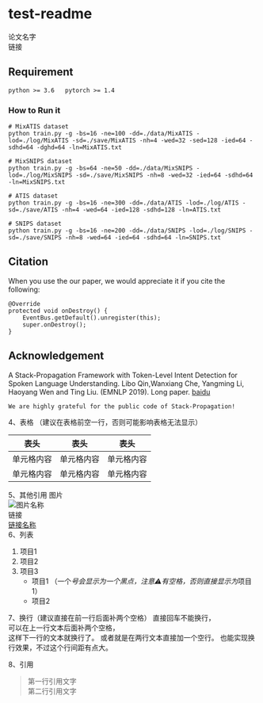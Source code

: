 # test-readme
论文名字  
链接

## Requirement 
`python >= 3.6  
pytorch >= 1.4`  
### How to Run it   
```
# MixATIS dataset
python train.py -g -bs=16 -ne=100 -dd=./data/MixATIS -lod=./log/MixATIS -sd=./save/MixATIS -nh=4 -wed=32 -sed=128 -ied=64 -sdhd=64 -dghd=64 -ln=MixATIS.txt

# MixSNIPS dataset
python train.py -g -bs=64 -ne=50 -dd=./data/MixSNIPS -lod=./log/MixSNIPS -sd=./save/MixSNIPS -nh=8 -wed=32 -ied=64 -sdhd=64 -ln=MixSNIPS.txt

# ATIS dataset
python train.py -g -bs=16 -ne=300 -dd=./data/ATIS -lod=./log/ATIS -sd=./save/ATIS -nh=4 -wed=64 -ied=128 -sdhd=128 -ln=ATIS.txt

# SNIPS dataset
python train.py -g -bs=16 -ne=200 -dd=./data/SNIPS -lod=./log/SNIPS -sd=./save/SNIPS -nh=8 -wed=64 -ied=64 -sdhd=64 -ln=SNIPS.txt 
```  
## Citation 
When you use the our paper, we would appreciate it if you cite the following:  
```
@Override
protected void onDestroy() {
    EventBus.getDefault().unregister(this);
    super.onDestroy();
}
```  
## Acknowledgement
A Stack-Propagation Framework with Token-Level Intent Detection for Spoken Language Understanding. Libo Qin,Wanxiang Che, Yangming Li, Haoyang Wen and Ting Liu. (EMNLP 2019). Long paper. [baidu](https://www.baidu.com/)    
```
We are highly grateful for the public code of Stack-Propagation!
```  
4、表格 （建议在表格前空一行，否则可能影响表格无法显示）
 
 表头  | 表头  | 表头
 ---- | ----- | ------  
 单元格内容  | 单元格内容 | 单元格内容 
 单元格内容  | 单元格内容 | 单元格内容  
 
5、其他引用
图片  
![图片名称](https://www.baidu.com/img/bd_logo1.png)  
链接  
[链接名称](https://www.baidu.com/)    
6、列表 
1. 项目1  
2. 项目2  
3. 项目3  
   * 项目1 （一个*号会显示为一个黑点，注意⚠️有空格，否则直接显示为*项目1） 
   * 项目2   
 
7、换行（建议直接在前一行后面补两个空格）
直接回车不能换行，  
可以在上一行文本后面补两个空格，  
这样下一行的文本就换行了。
或者就是在两行文本直接加一个空行。
也能实现换行效果，不过这个行间距有点大。  
 
8、引用
> 第一行引用文字  
> 第二行引用文字   
